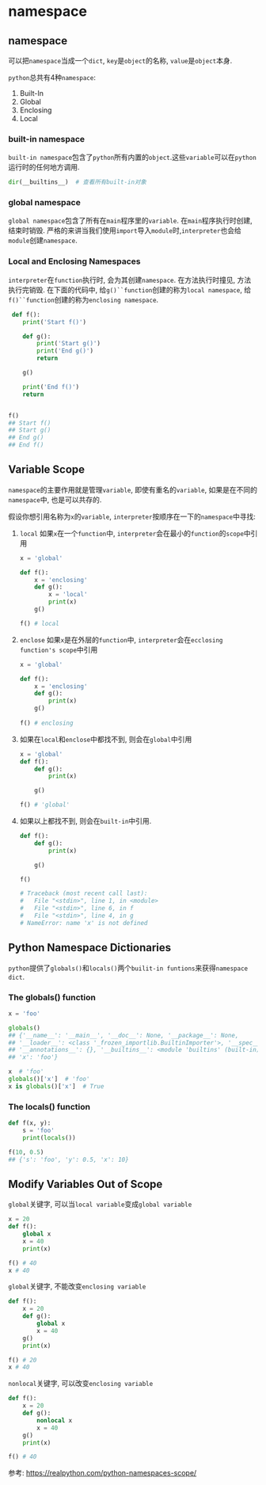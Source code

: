# namespace

## namespace

可以把`namespace`当成一个`dict`, `key`是`object`的名称, `value`是`object`本身.

`python`总共有4种`namespace`:

1. Built-In
2. Global
3. Enclosing
4. Local

### built-in namespace
`built-in namespace`包含了`python`所有内置的`object`.这些`variable`可以在`python`运行时的任何地方调用.
```python
dir(__builtins__)  # 查看所有built-in对象
```

### global namespace
`global namespace`包含了所有在`main`程序里的`variable`. 在`main`程序执行时创建, 结束时销毁.
严格的来讲当我们使用`import`导入`module`时,`interpreter`也会给`module`创建`namespace`.


### Local and Enclosing Namespaces
`interpreter`在`function`执行时, 会为其创建`namespace`.
在方法执行时撞见, 方法执行完销毁.
在下面的代码中, 给`g()``function`创建的称为`local namespace`, 给`f()``function`创建的称为`enclosing namespace`.

```python
 def f():
    print('Start f()')

    def g():
        print('Start g()')
        print('End g()')
        return

    g()

    print('End f()')
    return


f()
## Start f()
## Start g()
## End g()
## End f()
```

## Variable Scope
`namespace`的主要作用就是管理`variable`, 即使有重名的`variable`, 如果是在不同的`namespace`中, 也是可以共存的.

假设你想引用名称为`x`的`variable`, `interpreter`按顺序在一下的`namespace`中寻找:
1. `local` 如果`x`在一个`function`中, `interpreter`会在最小的`function`的`scope`中引用

    ```python
    x = 'global'

    def f():
        x = 'enclosing'
        def g():
            x = 'local'
            print(x)
        g()

    f() # local
    ```

2. `enclose` 如果`x`是在外层的`function`中, `interpreter`会在`ecclosing function's scope`中引用

    ```python
    x = 'global'

    def f():
        x = 'enclosing'
        def g():
            print(x)
        g()
        
    f() # enclosing
    ```


3. 如果在`local`和`enclose`中都找不到, 则会在`global`中引用


    ```python
    x = 'global'
    def f():
        def g():
            print(x)

        g()

    f() # 'global'
    ```


4. 如果以上都找不到, 则会在`built-in`中引用.

    ```python
    def f():
        def g():
            print(x)

        g()

    f()

    # Traceback (most recent call last):
    #   File "<stdin>", line 1, in <module>
    #   File "<stdin>", line 6, in f
    #   File "<stdin>", line 4, in g
    # NameError: name 'x' is not defined
    ```


## Python Namespace Dictionaries
`python`提供了`globals()`和`locals()`两个`builit-in funtions`来获得`namespace dict`.

### The globals() function

```python
x = 'foo'

globals()
## {'__name__': '__main__', '__doc__': None, '__package__': None,
## '__loader__': <class '_frozen_importlib.BuiltinImporter'>, '__spec__': None,
## '__annotations__': {}, '__builtins__': <module 'builtins' (built-in)>,
## 'x': 'foo'}

x  # 'foo'
globals()['x']  # 'foo'
x is globals()['x']  # True
```

### The locals() function


```python
def f(x, y):
    s = 'foo'
    print(locals())

f(10, 0.5)
## {'s': 'foo', 'y': 0.5, 'x': 10}
```



## Modify Variables Out of Scope
`global`关键字, 可以当`local variable`变成`global variable`
```python
x = 20
def f():
    global x
    x = 40
    print(x)

f() # 40
x # 40
```
`global`关键字, 不能改变`enclosing variable`

```python
def f():
    x = 20
    def g():
        global x
        x = 40
    g()
    print(x)

f() # 20
x # 40
```
`nonlocal`关键字, 可以改变`enclosing variable`
```python
def f():
    x = 20
    def g():
        nonlocal x
        x = 40
    g()
    print(x)

f() # 40
```



参考:
https://realpython.com/python-namespaces-scope/